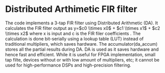 # Distributed Arthimetic FIR filter
The code implements a 3-tap FIR filter using Distributed Arithmetic (DA).  It calculates the FIR filter output as y=$c0 \\times x0$ + $c1 \\times x1$ + $c2 \\times x2$
where x is input and c is the FIR filer coefficients . The calculation is done bit-serially using a lookup table (LUT) instead of traditional multipliers, which saves hardware. The accumulator(da_accum) stores all the partial results during DA. DA is used as it saves hardware and hence fast and efficient. While it is useful for FPGA implementation, small tap filte, devices without or with low amount of multipliers, etc; it cannot be used for high-performance DSPs and high-precision filtering.
